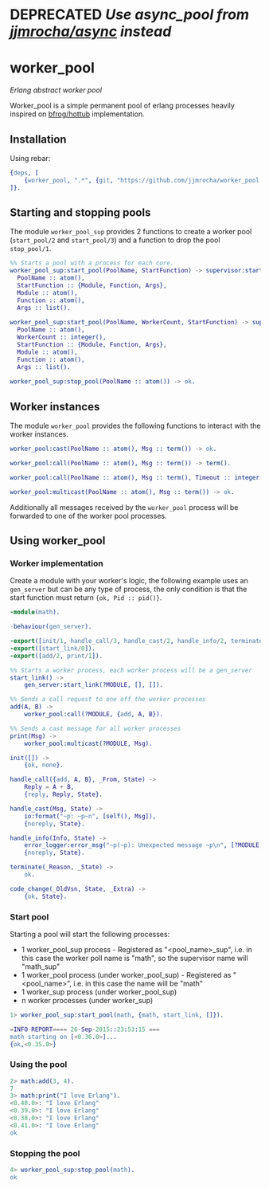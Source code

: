 **DEPRECATED**
*Use async_pool from [jjmrocha/async](https://github.com/jjmrocha/async) instead*
===============

**worker_pool**
===============
*Erlang abstract worker pool*


Worker_pool is a simple permanent pool of erlang processes heavily inspired on [bfrog/hottub](https://github.com/bfrog/hottub) implementation.



Installation
------------

Using rebar:

```erlang
{deps, [
	{worker_pool, ".*", {git, "https://github.com/jjmrocha/worker_pool.git", "master"}}
]}.
```


Starting and stopping pools
---------------------------

The module ```worker_pool_sup``` provides 2 functions to create a worker pool (```start_pool/2``` and ```start_pool/3```) and a function to drop the pool ```stop_pool/1```.

```erlang
%% Starts a pool with a process for each core.
worker_pool_sup:start_pool(PoolName, StartFunction) -> supervisor:startlink_ret() when
  PoolName :: atom(),
  StartFunction :: {Module, Function, Args},
  Module :: atom(),
  Function :: atom(),
  Args :: list().
  
worker_pool_sup:start_pool(PoolName, WorkerCount, StartFunction) -> supervisor:startlink_ret() when
  PoolName :: atom(),
  WorkerCount :: integer(),
  StartFunction :: {Module, Function, Args},
  Module :: atom(),
  Function :: atom(),
  Args :: list().
  
worker_pool_sup:stop_pool(PoolName :: atom()) -> ok.    
```



Worker instances
----------------

The module ```worker_pool``` provides the following functions to interact with the worker instances.

```erlang
worker_pool:cast(PoolName :: atom(), Msg :: term()) -> ok.

worker_pool:call(PoolName :: atom(), Msg :: term()) -> term().

worker_pool:call(PoolName :: atom(), Msg :: term(), Timeout :: integer()) -> term().

worker_pool:multicast(PoolName :: atom(), Msg :: term()) -> ok.   
```

Additionally all messages received by the ```worker_pool``` process will be forwarded to one of the worker pool processes.



Using worker_pool
-----------------

### Worker implementation

Create a module with your worker's logic, the following example uses an ```gen_server``` but can be any type of process, the only condition is that the start function must return ```{ok, Pid :: pid()}```.

```erlang
-module(math).

-behaviour(gen_server).

-export([init/1, handle_call/3, handle_cast/2, handle_info/2, terminate/2, code_change/3]).
-export([start_link/0]).
-export([add/2, print/1]).

%% Starts a worker process, each worker process will be a gen_server
start_link() ->
    gen_server:start_link(?MODULE, [], []).

%% Sends a call request to one off the worker processes
add(A, B) ->
    worker_pool:call(?MODULE, {add, A, B}).

%% Sends a cast message for all worker processes
print(Msg) ->
    worker_pool:multicast(?MODULE, Msg).

init([]) ->
    {ok, none}.

handle_call({add, A, B}, _From, State) ->
    Reply = A + B,
    {reply, Reply, State}.

handle_cast(Msg, State) ->
    io:format("~p: ~p~n", [self(), Msg]),
    {noreply, State}.

handle_info(Info, State) ->
    error_logger:error_msg("~p(~p): Unexpected message ~p\n", [?MODULE, self(), Info]),
    {noreply, State}.

terminate(_Reason, _State) ->
    ok.

code_change(_OldVsn, State, _Extra) ->
    {ok, State}.
```

### Start pool

Starting a pool will start the following processes:
* 1 worker_pool_sup process - Registered as "<pool_name>_sup", i.e. in this case the worker poll name is "math", so the supervisor name will "math_sup"
* 1 worker_pool process (under worker_pool_sup) - Registered as "<pool_name>", i.e. in this case the name will be "math"
* 1 worker_sup process (under worker_pool_sup)
* n worker processes (under worker_sup)

```erlang
1> worker_pool_sup:start_pool(math, {math, start_link, []}).

=INFO REPORT==== 26-Sep-2015::23:53:15 ===
math starting on [<0.36.0>]...
{ok,<0.35.0>}
```

### Using the pool

```erlang
2> math:add(3, 4).
7
3> math:print("I love Erlang").
<0.40.0>: "I love Erlang"
<0.39.0>: "I love Erlang"
<0.38.0>: "I love Erlang"
<0.41.0>: "I love Erlang"
ok
```

### Stopping the pool

```erlang
4> worker_pool_sup:stop_pool(math).
ok
```
